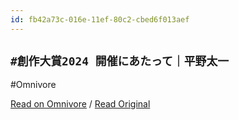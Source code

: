 ```yaml
---
id: fb42a73c-016e-11ef-80c2-cbed6f013aef
---
```


## `#創作大賞2024 開催にあたって｜平野太一`
#Omnivore

[Read on Omnivore](https://omnivore.app/me/2024-18f0afadec0) / [Read Original](https://note.com/yriica/n/naa8616d786ff)



